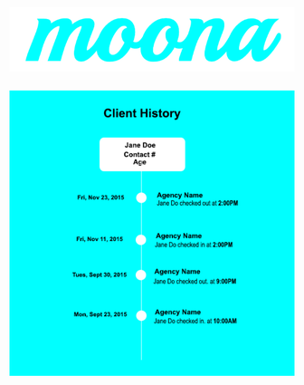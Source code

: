 ![moona logo](app/public/images/moona-logo.png)

&nbsp;&nbsp;&nbsp;&nbsp;&nbsp;&nbsp;![mock client history](app/public/images/mock-viewhist.png)